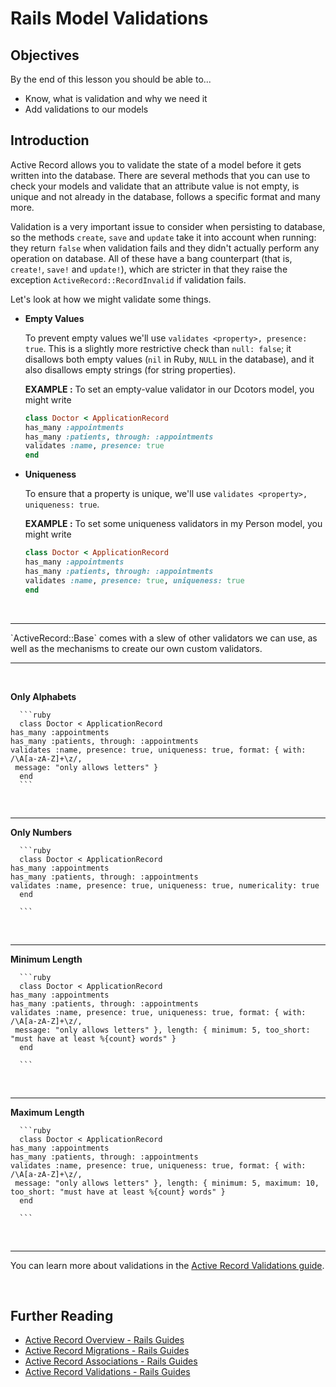 # Rails Model Validations

## Objectives

By the end of this lesson you should be able to...

- Know, what is validation and why we need it
- Add validations to our models

## Introduction

Active Record allows you to validate the state of a model before it gets written
into the database. There are several methods that you can use to check your
models and validate that an attribute value is not empty, is unique and not
already in the database, follows a specific format and many more.

Validation is a very important issue to consider when persisting to database, so
the methods `create`, `save` and `update` take it into account when
running: they return `false` when validation fails and they didn't actually
perform any operation on database. All of these have a bang counterpart (that
is, `create!`, `save!` and `update!`), which are stricter in that
they raise the exception `ActiveRecord::RecordInvalid` if validation fails.

Let's look at how we might validate some things.

-   **Empty Values**

      To prevent empty values we'll use `validates <property>, presence: true`.
      This is a slightly more restrictive check than `null: false`;
       it disallows both empty values (`nil` in Ruby, `NULL` in the database),
       and it also disallows empty strings (for string properties).

      **EXAMPLE :**
      To set an empty-value validator in our Dcotors model, you might write

      ```ruby
      class Doctor < ApplicationRecord
    has_many :appointments
    has_many :patients, through: :appointments
    validates :name, presence: true
      end
      ```

-   **Uniqueness**

      To ensure that a property is unique,
       we'll use `validates <property>, uniqueness: true`.

      **EXAMPLE :**
      To set some uniqueness validators in my Person model, you might write

      ```ruby
      class Doctor < ApplicationRecord
    has_many :appointments
    has_many :patients, through: :appointments
    validates :name, presence: true, uniqueness: true
      end
      ```

<br>
<hr>
`ActiveRecord::Base` comes with a slew of other validators we can use, as well as the mechanisms to create our own custom validators.
<hr>
<br>

**Only Alphabets**

      ```ruby
      class Doctor < ApplicationRecord
    has_many :appointments
    has_many :patients, through: :appointments
    validates :name, presence: true, uniqueness: true, format: { with: /\A[a-zA-Z]+\z/,
     message: "only allows letters" }
      end
      ```

<br>
<hr>

**Only Numbers**

      ```ruby
      class Doctor < ApplicationRecord
    has_many :appointments
    has_many :patients, through: :appointments
    validates :name, presence: true, uniqueness: true, numericality: true
      end

      ```

<br>
<hr>

**Minimum Length**

      ```ruby
      class Doctor < ApplicationRecord
    has_many :appointments
    has_many :patients, through: :appointments
    validates :name, presence: true, uniqueness: true, format: { with: /\A[a-zA-Z]+\z/,
     message: "only allows letters" }, length: { minimum: 5, too_short: "must have at least %{count} words" }
      end

      ```

<br>
<hr>

**Maximum Length**

      ```ruby
      class Doctor < ApplicationRecord
    has_many :appointments
    has_many :patients, through: :appointments
    validates :name, presence: true, uniqueness: true, format: { with: /\A[a-zA-Z]+\z/,
     message: "only allows letters" }, length: { minimum: 5, maximum: 10, too_short: "must have at least %{count} words" }
      end

      ```

<br>
<hr>



You can learn more about validations in the [Active Record Validations
guide](http://guides.rubyonrails.org/active_record_validations.html).


<br>


## Further Reading

* [Active Record Overview - Rails Guides](http://guides.rubyonrails.org/active_record_basics.html)
* [Active Record Migrations - Rails Guides](http://edgeguides.rubyonrails.org/active_record_migrations.html)
* [Active Record Associations - Rails Guides](http://guides.rubyonrails.org/association_basics.html)
* [Active Record Validations - Rails Guides](http://guides.rubyonrails.org/active_record_validations.html)
